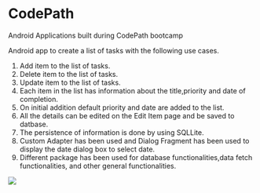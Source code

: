 # CodePath
Android Applications built during CodePath bootcamp

Android app to create a list of tasks with the following use cases.
  1. Add item to the list of tasks.
  2. Delete item to the list of tasks.
  3. Update item to the list of tasks.
  4. Each item in the list has information about the title,priority and date of completion.
  5. On initial addition default priority and date are added to the list.
  6. All the details can be edited on the Edit Item page and be saved to datbase.
  7. The persistence of information is done by using SQLLite.
  8. Custom Adapter has been used and Dialog Fragment has been used to display the date dialog box to select date.
  9. Different package has been used for database functionalities,data fetch functionalities, and other general functionalities.

<img src="https://cloud.githubusercontent.com/assets/11285573/9624957/9acbd990-5106-11e5-903d-93c5a8ee62ea.gif">


